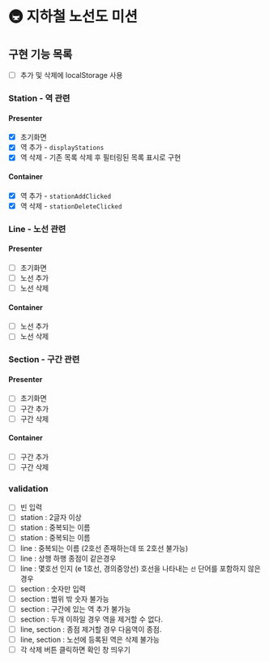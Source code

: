 # 🚇 지하철 노선도 미션

## 구현 기능 목록

- [ ] 추가 및 삭제에 localStorage 사용

### Station - 역 관련

#### Presenter

- [x] 초기화면
- [x] 역 추가 - `displayStations`
- [x] 역 삭제 - 기존 목록 삭제 후 필터링된 목록 표시로 구현

#### Container

- [x] 역 추가 - `stationAddClicked`
- [x] 역 삭제 - `stationDeleteClicked`

### Line - 노선 관련

#### Presenter

- [ ] 초기화면
- [ ] 노선 추가
- [ ] 노선 삭제

#### Container

- [ ] 노선 추가
- [ ] 노선 삭제

### Section - 구간 관련

#### Presenter

- [ ] 초기화면
- [ ] 구간 추가
- [ ] 구간 삭제

#### Container

- [ ] 구간 추가
- [ ] 구간 삭제

### validation

- [ ] 빈 입력
- [ ] station : 2글자 이상
- [ ] station : 중복되는 이름
- [ ] station : 중복되는 이름
- [ ] line : 중복되는 이름 (2호선 존재하는데 또 2호선 불가능)
- [ ] line : 상행 하행 종점이 같은경우
- [ ] line : 몇호선 인지 (e 1호선, 경의중앙선) 호선을 나타내는 `선` 단어를 포함하지 않은 경우
- [ ] section : 숫자만 입력
- [ ] section : 범위 밖 숫자 불가능
- [ ] section : 구간에 있는 역 추가 불가능
- [ ] section : 두개 이하일 경우 역을 제거할 수 없다.
- [ ] line, section : 종점 제거할 경우 다음역이 종점.
- [ ] line, section : 노선에 등록된 역은 삭제 불가능
- [ ] 각 삭제 버튼 클릭하면 확인 창 띄우기
